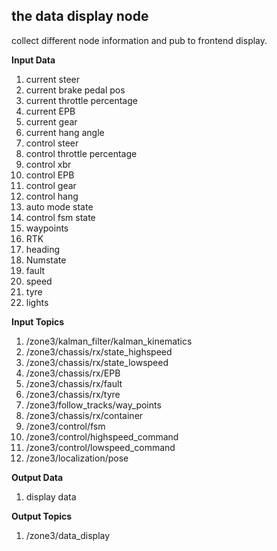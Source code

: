 ## the data display node

collect different node information and pub to frontend display.

**Input Data**

1. current steer
2. current brake pedal pos
3. current throttle percentage
4. current EPB
5. current gear
6. current hang angle
7. control steer
8. control throttle percentage
9. control xbr
10. control EPB
11. control gear
12. control hang
13. auto mode state
14. control fsm state
15. waypoints
16. RTK
17. heading
18. Numstate
19. fault
20. speed
21. tyre
22. lights


**Input Topics**

1. /zone3/kalman_filter/kalman_kinematics
2. /zone3/chassis/rx/state_highspeed
3. /zone3/chassis/rx/state_lowspeed
4. /zone3/chassis/rx/EPB
5. /zone3/chassis/rx/fault
6. /zone3/chassis/rx/tyre
7. /zone3/follow_tracks/way_points
8. /zone3/chassis/rx/container
9. /zone3/control/fsm
10. /zone3/control/highspeed_command
11. /zone3/control/lowspeed_command
12. /zone3/localization/pose


**Output Data**

1. display data


**Output Topics**

1. /zone3/data_display